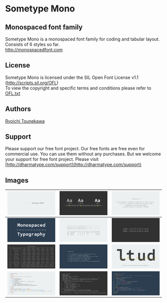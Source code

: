 # Sometype Mono

## Monospaced font family
Sometype Mono is a monospaced font family for coding and tabular layout.  
Consists of 6 styles so far.  
http://monospacedfont.com


## License
Sometype Mono is licensed under the SIL Open Font License v1.1 (<http://scripts.sil.org/OFL>)  
To view the copyright and specific terms and conditions please refer to [OFL.txt](https://github.com/dharmatype/Sometype-Mono/blob/master/OFL.txt)


## Authors
[Ryoichi Tsunekawa](http://dharmatype.com)  


## Support
Please support our free font project.
Our free fonts are free even for commercial use. You can use them without any purchases.
But we welcome your support for free font project. Please visit [http://dharmatype.com/support](http://dharmatype.com/support)


## Images
![/documentation/img/SometypeMono_001.png](/documentation/img/SometypeMono_001.png)|![/documentation/img/SometypeMono_002.png](/documentation/img/SometypeMono_002.png)|![/documentation/img/SometypeMono_010.png](/documentation/img/SometypeMono_010.png)
----|---- |----
![/documentation/img/SometypeMono_005.png](/documentation/img/SometypeMono_005.png)|![/documentation/img/SometypeMono_006.png](/documentation/img/SometypeMono_006.png)|![/documentation/img/SometypeMono_003.png](/documentation/img/SometypeMono_003.png)
![/documentation/img/SometypeMono_007.png](/documentation/img/SometypeMono_007.png)|![/documentation/img/SometypeMono_011.png](/documentation/img/SometypeMono_011.png)|![/documentation/img/SometypeMono_004.png](/documentation/img/SometypeMono_004.png)
![/documentation/img/SometypeMono_008.png](/documentation/img/SometypeMono_008.png)|![/documentation/img/SometypeMono_012.png](/documentation/img/SometypeMono_012.png)|![/documentation/img/SometypeMono_009.png](/documentation/img/SometypeMono_009.png)
